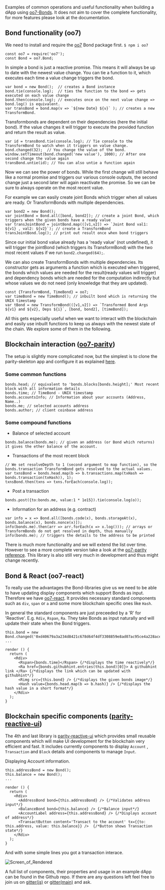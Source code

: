 Examples of common operations and useful functionality when building a dApp using [oo7-Bonds](https://github.com/paritytech/parity/wiki/oo7-Parity-Reference). It does not aim to cover the complete functionality, for more features please look at the documentation.

## Bond functionality (oo7)
We need to install and require the [oo7](https://www.npmjs.com/package/oo7) Bond package first. 
`$ npm i oo7`
```
const oo7 = require('oo7');
const Bond = oo7.Bond;
```

In simple a bond is just a reactive promise. This means it will always be up to date with the newest value change. 
You can tie a function to it, which executes each time a value change triggers the bond.
```
var bond = new Bond();  // creates a Bond instance
bond.tie(console.log);  // ties the function to the bond => gets executed on each value change
bond.then(console.log); // executes once on the next value change => bond.log() is equivalent.
var transBond = bond.map(v => `${new Date} ${v}` ); // creates a new TransformBond. 
```
Transformbonds are dependent on their dependencies (here the initial bond). If the value changes it will trigger to execute the provided function and return the result as value.
```
var id = transBond.tie(console.log); // Tie console to the TransformBond to watch when it triggers on value change.
bond.changed(32);  // You change the value of the bond.
window.setTimeout(bond.changed('new value'), 1000); // After one second change the value again
transBond.untie(id); // You can also untie a function again
```
Now we can see the power of bonds. While the first change will still behave like a normal promise and triggers our various console outputs, the second change just a second later will again reactivate the promise. So we can be sure to always operate on the most recent value.

For example we can easily create joint Bonds which trigger when all values are ready. Or TransformBonds with multiple dependencies.

```
var bond2 = new Bond();
var jointBond = Bond.all([bond, bond2]); // create a joint Bond, which triggers when the given bonds have a ready value
var transJointBond = jointBond.map(([v1,v2]) => `Joint Bond val1: ${v1} , val2: ${v2}`); // create a TransformBond
transJointBond.log(); // print out result once when bond triggers
```

Since our initial bond value already has a 'ready value' (not undefined), it will trigger the jointBond (which triggers its TransformBond) with the two most recent values if we run `bond2.changed(64);`.

We can also create TransformBonds with multiple dependencies. Its constructor gets as arguments a function which is executed when triggered, the bonds which values are needed for the result(ready values will trigger) and dependency bonds which are needed for the computation indirectly but whose values we do not need (only knowledge that they are updated). 
```
const {TransformBond, TimeBond} = oo7;
var timeBond = new TimeBond(); // inbuilt bond which is returning the UNIX timestamp
var tBond = new TransformBond(([v1,v2]) => `Transformed Bond Args ${v1} and ${v2}, Deps ${i}`, [bond, bond2], [timeBond]);
```

All this gets especially useful when we want to interact with the blockchain and easily use inbuilt functions to keep us always with the newest state of the chain. We explore some of them in the following.

## Blockchain interaction ([oo7-parity](https://github.com/paritytech/parity/wiki/oo7-Parity-Reference))
The setup is slightly more complicated now, but the simplest is to clone the parity-skeleton app and configure it as explained [here](https://github.com/paritytech/parity/wiki/Tutorial-Part-1).

### Some common functions
```
bonds.head; // equivalent to 'bonds.blocks[bonds.height];' Most recent block with all information details
bonds.time; // TimeBond - UNIX timestamp
bonds.accountsInfo; // Information about your accounts (Address, Name..)
bonds.me; // selected accounts address
bonds.author; // client coinbase address
```

### Some compound functions
* Balance of selected account
```
bonds.balance(bonds.me); // given an address (or Bond which returns) it gives the ether balance of the account.
```
* Transactions of the most recent block
```
// We set resolveDepth to 1 (second argument to map function), so the bonds.transaction TransformBond gets resolved to the actual values.
var txnsBond = bonds.head.map(b => b.transactions.map(txHash => bonds.transaction(txHash)), 1);
txnsBond.then(txns => txns.forEach(console.log));
```
* Post a transaction 
```
bonds.post({to:bonds.me, value:1 * 1e15}).tie(console.log(o));
```
* Information for an address (e.g. contract)
```
var info = x => Bond.all([bonds.code(x), bonds.storageAt(x), bonds.balance(x), bonds.nonce(x)]);
info(bonds.me).then(arr => arr.forEach(x => x.log())); // arrays or TransformBonds do not get resolved in depth, thus manually
info(bonds.me); // triggers the details to the address to be printed
```

There is much more functionality and we will extend the list over time. However to see a more complete version take a look at the [oo7-parity reference](https://github.com/paritytech/parity/wiki/oo7-Parity-Reference). This library is also still very much in development and thus might change recently.

## Bond & React (oo7-react)
To really use the advantages the Bond-libraries give us we need to be able to have updating display components which support Bonds as input. Therefore we have [oo7-react](https://github.com/paritytech/oo7-react). It provides necessary standard components such as `div`, `span` or `a` and some more blockchain specific ones like `Hash`.

In general the standard components are just preceeded by a 'R' for 'Reactive'. E.g. `Rdiv`, `Rspan`, `Ra`. They take Bonds as input naturally and will update their state when the Bond triggers.
```
this.bond = new Bond.changed('0xd40679a3a234d8421c678d64f4df3308859e8ad07ac95ce4a228aceb96955287');
...

render () {
  return (
    <Rdiv>
      <Rspan>{bonds.time}</Rspan> {/*displays the time reactively*/}
      <Ra href={bonds.githubhint.entries(this.bond)[0]}> A githubhint link </Ra> {/*displays the link which can be updated with githubhint*/}
      <Rimg src={this.bond} /> {/*displays the given bonds image*/}
      <Hash value={bonds.head.map(b => b.hash)} /> {/*displays the hash value in a short format*/}
    </Rdiv>
  );
}
```

## Blockchain specific components ([parity-reactive-ui](https://github.com/paritytech/parity-reactive-ui/tree/master))
The 4th and last library is [parity-reactive-ui](https://github.com/paritytech/parity-reactive-ui) which provides small reusable components which will make UI development for the blockchain very efficient and fast.
It includes currently components to display `Account` , `Transaction` and `Block` details and components to manage `Input`.

Displaying Account information.
```
this.addressBond = new Bond();
this.balance = new Bond();
...

render () {
  return (
    <Rdiv>
      <AddressBond bond={this.addressBond} /> {/*Validates address input*/}
      <BalanceBond bond={this.balance} /> {/*Balance input*/}
      <AccountLabel address={this.addressBond} /> {/*Displays account of address*/}
      <TransactButton content='Transact to the account' tx={{to: this.address, value: this.balance}} />  {/*Button shows Transaction state*/}    
    </Rdiv>
  );
}
```

And with some simple lines you got a transaction interace.

![Screen_of_Rendered](http://i.imgur.com/bOqFFXn.png)

 A full list of components, their properties and usage in an example dApp can be found in the Github repo. If there are any questions left feel free to join us on [gitter(js)](https://gitter.im/paritytech/parity.js) or [gitter(main)](https://gitter.im/paritytech/parity) and ask.
